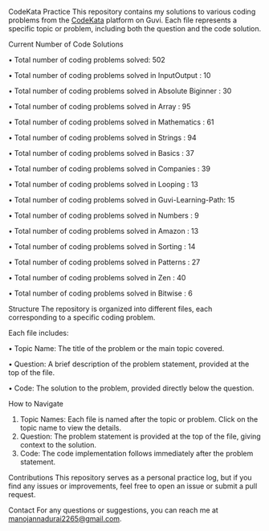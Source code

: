 CodeKata Practice
This repository contains my solutions to various coding problems from the [CodeKata](https://www.guvi.in/code-kata/) platform on Guvi.
Each file represents a specific topic or problem, including both the question and the code solution.


Current Number of Code Solutions

• Total number of coding problems solved: 502

• Total number of coding problems solved in InputOutput       : 10

• Total number of coding problems solved in Absolute Biginner : 30

• Total number of coding problems solved in Array             : 95

• Total number of coding problems solved in Mathematics       : 61

• Total number of coding problems solved in Strings           : 94

• Total number of coding problems solved in Basics            : 37

• Total number of coding problems solved in Companies         : 39

• Total number of coding problems solved in Looping           : 13

• Total number of coding problems solved in Guvi-Learning-Path: 15

• Total number of coding problems solved in Numbers           : 9

• Total number of coding problems solved in Amazon            : 13

• Total number of coding problems solved in Sorting           : 14

• Total number of coding problems solved in Patterns          : 27

• Total number of coding problems solved in Zen               : 40

• Total number of coding problems solved in Bitwise           : 6


Structure
The repository is organized into different files, each corresponding to a specific coding problem. 

Each file includes:

• Topic Name: The title of the problem or the main topic covered.

• Question: A brief description of the problem statement, provided at the top of the file.

• Code: The solution to the problem, provided directly below the question.

How to Navigate
1) Topic Names: Each file is named after the topic or problem. Click on the topic name to view the details.
2) Question: The problem statement is provided at the top of the file, giving context to the solution.
3) Code: The code implementation follows immediately after the problem statement.

Contributions
This repository serves as a personal practice log, but if you find any issues or improvements, feel free to open an issue or submit a pull request.

Contact
For any questions or suggestions, you can reach me at [manojannadurai2265@gmail.com](mailto:manojannadurai2265@gmail.com).
